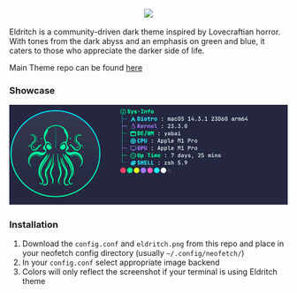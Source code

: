 <!-- DO NOT CHANGE THIS -->
<p align="center">
<img src="https://raw.github.com/eldritch-theme/eldritch/master/assets/logo/logo.png" width=150>
</p>
<p>
Eldritch is a community-driven dark theme inspired by Lovecraftian horror. With tones from the dark abyss and an emphasis on green and blue, it caters to those who appreciate the darker side of life.
</p>

Main Theme repo can be found [here](https://github.com/eldritch-theme/eldritch)

### Showcase
<!-- Your screenshot should go here -->
<img src="screenshot.png" alt="Screenshot"/><br/>

### Installation
1. Download the `config.conf` and `eldritch.png` from this repo and place in your neofetch config directory (usually `~/.config/neofetch/`)
2. In your `config.conf` select appropriate image backend
3. Colors will only reflect the screenshot if your terminal is using Eldritch theme

<!-- If you want to provide install from source options, you can use the following template: -->
<!-- ### Installation From Source -->
<!-- 1. Any instructions here -->
